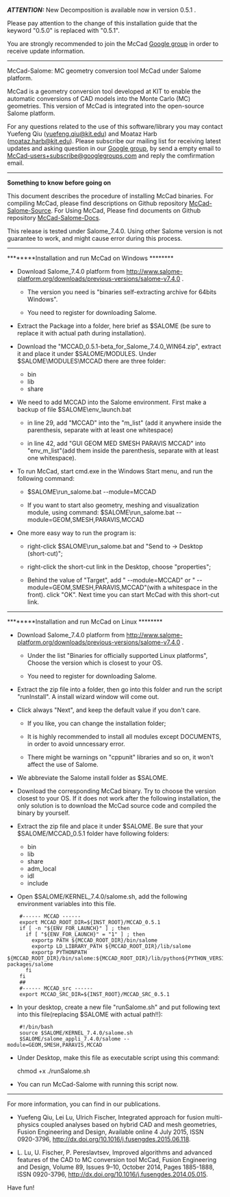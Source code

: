 
***ATTENTION:***  New Decomposition is available now in version 0.5.1 . 

Please pay attention to the change of this installation guide that the keyword "0.5.0" is replaced with "0.5.1". 

You are strongly recommended to join the McCad [Google group](https://groups.google.com/forum/#!forum/mccad-users) in order to receive update information.

**************************************************************************************
McCad-Salome: MC geometry conversion tool McCad under Salome platform. 

McCad is a geometry conversion tool developed at KIT to enable the automatic conversions of CAD models into the Monte Carlo (MC) geometries. This version of McCad is integrated into the open-source Salome platform. 

For any questions related to the use of this software/library you may contact Yuefeng Qiu (yuefeng.qiu@kit.edu) and Moataz Harb (moataz.harb@kit.edu). Please subscribe our mailing list for receiving latest updates and asking question in our [Google group](https://groups.google.com/forum/#!forum/mccad-users), by send a empty email to  McCad-users+subscribe@googlegroups.com and reply the comfirmation email.   
**************************************************************************************
********Something to know before going on********

This document describes the procedure of installing McCad binaries. For compiling McCad, please find descriptions on Github repository [McCad-Salome-Source](https://github.com/inr-kit/McCad-Salome-Source). For Using McCad, Please find documents on Github repository [McCad-Salome-Docs](https://github.com/inr-kit/McCad-Salome-Docs).

This release is tested under Salome_7.4.0. Using other Salome version is not guarantee to work, and might cause error during this process. 


**************************************************************************************
********Installation and run McCad on Windows ********

* Download Salome_7.4.0 platform from http://www.salome-platform.org/downloads/previous-versions/salome-v7.4.0 . 

  * The version you need is "binaries self-extracting archive for 64bits Windows". 
	
  * You need to register for downloading Salome. 

* Extract the Package into a folder, here brief as $SALOME (be sure to replace it with actual path during installation). 

* Download the "MCCAD_0.5.1-beta_for_Salome_7.4.0_WIN64.zip", extract it and place it under $SALOME/MODULES. Under $SALOME\MODULES\MCCAD there are three folder: 

  *  bin
  * lib
  * share
	
* We need to add MCCAD into the Salome environment. First make a backup of file $SALOME\env_launch.bat

  * in line 29, add "MCCAD" into the "m_list" (add it anywhere inside the parenthesis, separate with at least one whitespace)
	
  * in line 42, add "GUI GEOM MED SMESH PARAVIS MCCAD" into "env_m_list"(add them inside the parenthesis, separate with at least one whitespace).

* To run McCad, start cmd.exe in the Windows Start menu, and run the following command:

  * $SALOME\run_salome.bat --module=MCCAD
	
  * If you want to start also geometry, meshing and visualization module, using command: $SALOME\run_salome.bat --module=GEOM,SMESH,PARAVIS,MCCAD
	
* One more easy way to run the program is:

  * right-click $SALOME\run_salome.bat and "Send to -> Desktop (short-cut)";
	
  * right-click the short-cut link in the Desktop, choose "properties";
	
  * Behind the value of "Target", add " --module=MCCAD" or "
	--module=GEOM,SMESH,PARAVIS,MCCAD"(with a whitespace in the front). click "OK". Next time you can start McCad with this short-cut link. 


**************************************************************************************
********Installation and run McCad on Linux ********

* Download Salome_7.4.0 platform from http://www.salome-platform.org/downloads/previous-versions/salome-v7.4.0 . 

  * Under the list "Binaries for officially supported Linux platforms", Choose the version which is closest to your OS. 
	
  * You need to register for downloading Salome. 


* Extract the zip file into a folder, then go into this folder and run the script "runInstall". A install wizard window will come out. 

* Click always "Next", and keep the default value if you don't care.

  * If you like, you can change the installation folder;
	
  * It is highly recommended to install all modules except DOCUMENTS, in order to avoid unncessary error.
	
  * There might be warnings on "cppunit" libraries and so on, it won't affect the use of Salome. 
	
* We abbreviate the Salome install folder as $SALOME.

* Download the corresponding McCad binary. Try to choose the version closest to your OS. If it does not work after the following installation, the only solution is to download the McCad source code and compiled the binary by yourself. 

* Extract the zip file and place it under $SALOME. Be sure that your $SALOME/MCCAD_0.5.1 folder have following folders:

  * bin
  * lib
  * share
  * adm_local
  * idl
  * include

* Open $SALOME/KERNEL_7.4.0/salome.sh, add the following environment variables into this file.
```
	#------ MCCAD ------
	export MCCAD_ROOT_DIR=${INST_ROOT}/MCCAD_0.5.1
	if [ -n "${ENV_FOR_LAUNCH}" ] ; then
	  if [ "${ENV_FOR_LAUNCH}" = "1" ] ; then
		exportp PATH ${MCCAD_ROOT_DIR}/bin/salome
		exportp LD_LIBRARY_PATH ${MCCAD_ROOT_DIR}/lib/salome
		exportp PYTHONPATH ${MCCAD_ROOT_DIR}/bin/salome:${MCCAD_ROOT_DIR}/lib/python${PYTHON_VERSION}/site-packages/salome
	  fi
	fi
	##
	#------ MCCAD_src ------
	export MCCAD_SRC_DIR=${INST_ROOT}/MCCAD_SRC_0.5.1
```
* In your desktop, create a new file "runSalome.sh" and put following text into this file(replacing $SALOME with actual path!!): 
```
	#!/bin/bash
	source $SALOME/KERNEL_7.4.0/salome.sh
	$SALOME/salome_appli_7.4.0/salome --module=GEOM,SMESH,PARAVIS,MCCAD
```
* Under Desktop, make this file as executable script using this command:

	chmod +x ./runSalome.sh

* You can run McCad-Salome with running this script now. 


**************************************************************************************
For more information, you can find in our publications.

* Yuefeng Qiu, Lei Lu, Ulrich Fischer, Integrated approach for fusion multi-physics coupled analyses based on hybrid CAD and mesh geometries, Fusion Engineering and Design, Available online 4 July 2015, ISSN 0920-3796, http://dx.doi.org/10.1016/j.fusengdes.2015.06.118.

* L. Lu, U. Fischer, P. Pereslavtsev, Improved algorithms and advanced features of the CAD to MC conversion tool McCad, Fusion Engineering and Design, Volume 89, Issues 9–10, October 2014, Pages 1885-1888, ISSN 0920-3796, http://dx.doi.org/10.1016/j.fusengdes.2014.05.015.

Have fun!
